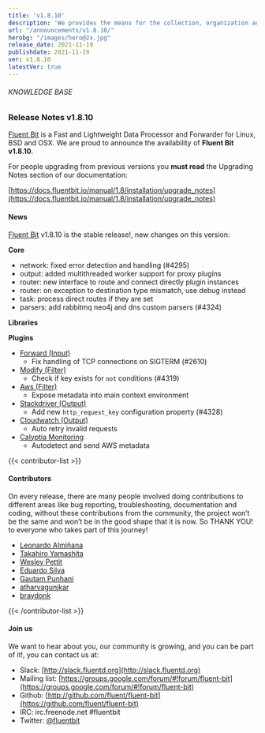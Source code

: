 ```yaml
---
title: 'v1.8.10'
description: 'We provides the means for the collection, organization and computerized retrieval of knowledge and Lightweight Data Forwarder for Linux, BSD and OSX. We are proud to announce the availability of Fluent Bit v1.8.10.'
url: "/announcements/v1.8.10/"
herobg: "/images/hero@2x.jpg"
release_date: 2021-11-19
publishdate: 2021-11-19
ver: v1.8.10
latestVer: true
---
```


###### KNOWLEDGE BASE

### Release Notes v1.8.10

[Fluent Bit](https://fluentbit.io) is a Fast and Lightweight Data Processor and Forwarder for Linux, BSD and OSX. We are proud to announce the availability of **Fluent Bit v1.8.10**.

For people upgrading from previous versions you **must read** the Upgrading Notes section of our documentation:

[https://docs.fluentbit.io/manual/1.8/installation/upgrade_notes](https://docs.fluentbit.io/manual/1.8/installation/upgrade_notes)

#### News

[Fluent Bit](https://fluentbit.io) v1.8.10 is the stable release!, new changes on this version:



**Core**

* network: fixed error detection and handling (#4295)
* output: added multithreaded worker support for proxy plugins
* router: new interface to route and connect directly plugin instances
* router: on exception to destination type mismatch, use debug instead
* task: process direct routes if they are set
* parsers: add rabbitmq neo4j and dns custom parsers (#4324)



**Libraries**

**Plugins**

* [Forward (Input)](https://docs.fluentbit.io/manual/1.8/pipeline/inputs/forward/)
  * Fix handling of TCP connections on SIGTERM (#2610)
* [Modify (Filter)](https://docs.fluentbit.io/manual/1.8/pipeline/filters/modify/)
  * Check if key exists for `not` conditions (#4319)
* [Aws (Filter)](https://docs.fluentbit.io/manual/1.8/pipeline/filters/aws-metadata/)
  * Expose metadata into main context environment
* [Stackdriver (Output)](https://docs.fluentbit.io/manual/1.8/pipeline/outputs/stackdriver/)
  * Add new `http_request_key` configuration property (#4328)
* [Cloudwatch (Output)](https://docs.fluentbit.io/manual/1.8/pipeline/outputs/cloudwatch/)
  * Auto retry invalid requests
* [Calyptia Monitoring](https://docs.fluentbit.io/manual/1.8/administration/monitoring#calyptia-cloud)
  * Autodetect and send AWS metadata

{{< contributor-list >}}

#### Contributors

On every release, there are many people involved doing contributions to different areas like bug reporting, troubleshooting, documentation and coding, without these contributions from the community, the project won’t be the same and won’t be in the good shape that it is now. So THANK YOU! to everyone who takes part of this journey!

* [Leonardo Almiñana](https://github.com/leonardo-albertovich)
* [Takahiro Yamashita](https://github.com/nokute78)
* [Wesley Pettit](https://github.com/PettitWesley)
* [Eduardo Silva](https://github.com/edsiper)
* [Gautam Punhani](https://github.com/gautampunhani)
* [atharvagunjkar](https://github.com/atharvagunjkar)
* [braydonk](https://github.com/braydonk)

{{< /contributor-list >}}

#### Join us

We want to hear about you, our community is growing, and you can be part of it!, you can contact us at:

* Slack: [http://slack.fluentd.org](http://slack.fluentd.org)
* Mailing list: [https://groups.google.com/forum/#!forum/fluent-bit](https://groups.google.com/forum/#!forum/fluent-bit)
* Github: [http://github.com/fluent/fluent-bit](https://github.com/fluent/fluent-bit)
* IRC: irc.freenode.net #fluentbit
* Twitter: [@fluentbit](https://twitter.com/fluentbit)